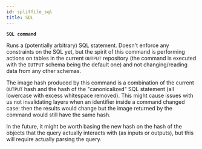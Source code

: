 ```yaml
---
id: splitfile_sql
title: SQL 
---
```


**`SQL command`**

Runs a (potentially arbitrary) SQL statement. Doesn't enforce any
constraints on the SQL yet, but the spirit of this command is
performing actions on tables in the current `OUTPUT` repository (the
command is executed with the `OUTPUT` schema being the default one)
and not changing/reading data from any other schemas.

The image hash produced by this command is a combination of the current
`OUTPUT` hash and the hash of the "canonicalized" SQL statement (all
lowercase with excess whitespace removed). This might cause issues with
us not invalidating layers when an identifier inside a command changed
case: then the results would change but the image returned by the
command would still have the same hash.

In the future, it might be worth basing the new hash on the hash of the
objects that the query actually interacts with (as inputs or outputs),
but this will require actually parsing the query.

